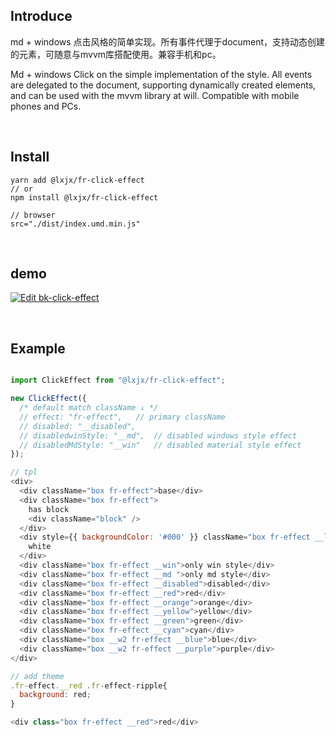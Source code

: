 
## Introduce
md + windows 点击风格的简单实现。所有事件代理于document，支持动态创建的元素，可随意与mvvm库搭配使用。兼容手机和pc。

Md + windows Click on the simple implementation of the style. All events are delegated to the document, supporting dynamically created elements, and can be used with the mvvm library at will. Compatible with mobile phones and PCs.

<br>

## Install

```
yarn add @lxjx/fr-click-effect
// or 
npm install @lxjx/fr-click-effect

// browser
src="./dist/index.umd.min.js"
```

<br>

## demo

[![Edit bk-click-effect](https://codesandbox.io/static/img/play-codesandbox.svg)](https://codesandbox.io/s/bk-click-effect-9ris7?fontsize=14)

<br>

## Example

```js

import ClickEffect from "@lxjx/fr-click-effect";

new ClickEffect({
  /* default match className ↓ */
  // effect: "fr-effect",	// primary className
  // disabled: "__disabled",	
  // disabledwinStyle: "__md",	// disabled windows style effect
  // disabledMdStyle: "__win"	// disabled material style effect
});

// tpl
<div>
  <div className="box fr-effect">base</div>
  <div className="box fr-effect">
    has block
    <div className="block" />
  </div>
  <div style={{ backgroundColor: '#000' }} className="box fr-effect __light">
    white
  </div>
  <div className="box fr-effect __win">only win style</div>
  <div className="box fr-effect __md ">only md style</div>
  <div className="box fr-effect __disabled">disabled</div>
  <div className="box fr-effect __red">red</div>
  <div className="box fr-effect __orange">orange</div>
  <div className="box fr-effect __yellow">yellow</div>
  <div className="box fr-effect __green">green</div>
  <div className="box fr-effect __cyan">cyan</div>
  <div className="box __w2 fr-effect __blue">blue</div>
  <div className="box __w2 fr-effect __purple">purple</div>
</div>

// add theme
.fr-effect.__red .fr-effect-ripple{
  background: red;
}

<div class="box fr-effect __red">red</div>

```


